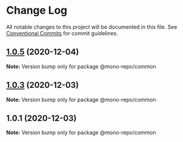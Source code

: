 # Change Log

All notable changes to this project will be documented in this file.
See [Conventional Commits](https://conventionalcommits.org) for commit guidelines.

## [1.0.5](https://github.com/ryperl/mono-repo/compare/v1.0.4...v1.0.5) (2020-12-04)

**Note:** Version bump only for package @mono-repo/common





## [1.0.3](https://github.com/ryperl/mono-repo/compare/v1.0.2...v1.0.3) (2020-12-03)

**Note:** Version bump only for package @mono-repo/common





## 1.0.1 (2020-12-03)

**Note:** Version bump only for package @mono-repo/common
